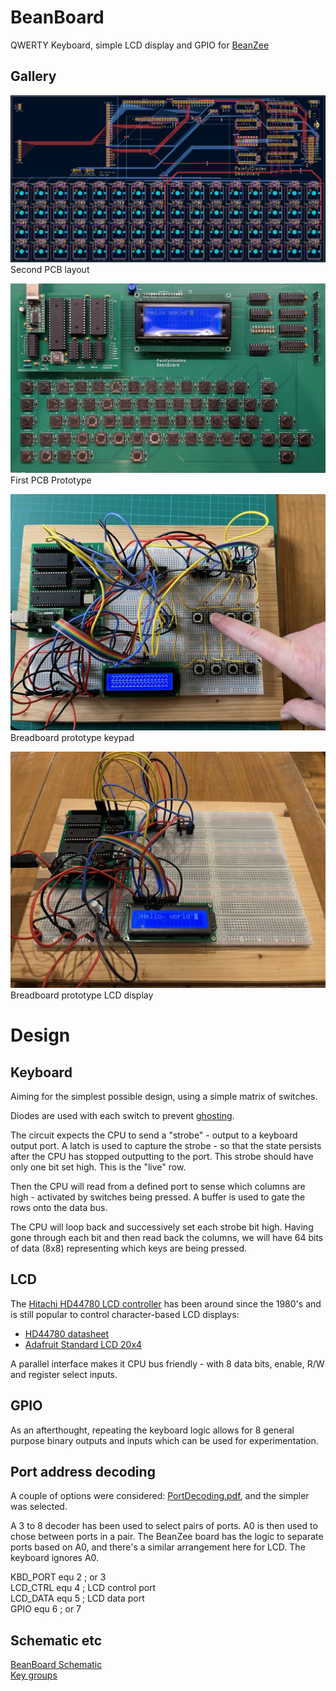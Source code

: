 # BeanBoard
QWERTY Keyboard, simple LCD display and GPIO for [BeanZee](https://github.com/PainfulDiodes/BeanZee)

## Gallery
![](/images/BeanBoardPCB_2_a.png)
Second PCB layout

![Assembled Beanboard prototype](/images/beanboard_prototype_assembled.jpg)
First PCB Prototype

![Echo](images/breadboard_echo.jpg)  
Breadboard prototype keypad

![LCD Hello World](images/breadboard_LCD_Hello_World.jpg)  
Breadboard prototype LCD display

# Design

## Keyboard  
Aiming for the simplest possible design, using a simple matrix of switches. 

Diodes are used with each switch to prevent [ghosting](https://en.wikipedia.org/wiki/Key_rollover#Key_jamming_and_ghosting).  

The circuit expects the CPU to send a "strobe" - output to a keyboard output port. A latch is used to capture the strobe - so that the state persists after the CPU has stopped outputting to the port. This strobe should have only one bit set high. This is the "live" row.

Then the CPU will read from a defined port to sense which columns are high - activated by switches being pressed. A buffer is used to gate the rows onto the data bus.

The CPU will loop back and successively set each strobe bit high. Having gone through each bit and then read back the columns, we will have 64 bits of data (8x8) representing which keys are being pressed.

## LCD
The [Hitachi HD44780 LCD controller](https://en.wikipedia.org/wiki/Hitachi_HD44780_LCD_controller) has been around since the 1980's and is still popular to control character-based LCD displays:  
* [HD44780 datasheet](https://cdn-shop.adafruit.com/datasheets/HD44780.pdf)   
* [Adafruit Standard LCD 20x4](https://www.adafruit.com/product/198)  

A parallel interface makes it CPU bus friendly - with 8 data bits, enable, R/W and register select inputs.

## GPIO

As an afterthought, repeating the keyboard logic allows for 8 general purpose binary outputs and inputs which can be used for experimentation.

## Port address decoding

A couple of options were considered: [PortDecoding.pdf](/kicad/PortDecoding/PortDecoding.pdf), and the simpler was selected.

A 3 to 8 decoder has been used to select pairs of ports. A0 is then used to chose between ports in a pair. The BeanZee board has the logic to separate ports based on A0, and there's a similar arrangement here for LCD. The keyboard ignores A0.

KBD_PORT equ 2 ; or 3  
LCD_CTRL equ 4 ; LCD control port  
LCD_DATA equ 5 ; LCD data port  
GPIO equ 6 ; or 7  

## Schematic etc
[BeanBoard Schematic](/kicad/BeanBoard.pdf)  
[Key groups](keygroups.txt)  
